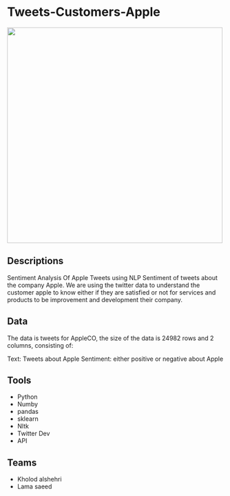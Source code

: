 # Tweets-Customers-Apple


<img src ="![222](https://user-images.githubusercontent.com/93085248/147158566-6b8aceac-77c9-47de-b9b0-5ac5b51b1047.jpg)
" 
width="500">

## Descriptions

Sentiment Analysis Of Apple Tweets using NLP Sentiment of tweets about the company Apple. 
We are using the twitter data to understand the customer apple to know either if they are
satisfied or not for services and products to be improvement and development their company. 

 ## Data
 The data is tweets for AppleCO, the size of the data is 24982 rows and 2 columns, consisting of:

Text: Tweets about Apple 
Sentiment: either positive or negative about Apple 



## Tools


- Python
- Numby
- pandas
- sklearn
- Nltk
- Twitter Dev
- API


## Teams 

- Kholod alshehri
- Lama saeed
